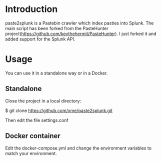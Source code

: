 # Introduction
paste2splunk is a Pastebin crawler which index pasties into Splunk. The main script has been forked from the PasteHunter project(https://github.com/kevthehermit/PasteHunter). I just forked it and added support for the Splunk API.

# Usage
You can use it in a standalone way or in a Docker.

## Standalone
Close the project in a local directory:

$ git clone https://github.com/xme/paste2splunk.git

Then edit the file settings.conf

## Docker container

Edit the docker-compose.yml and change the environment variables to match your environment.
